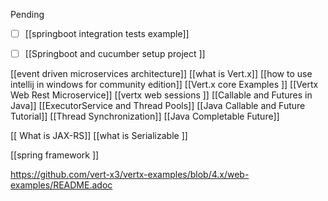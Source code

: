 
Pending 
- [ ] [[springboot integration tests example]]
- [ ] [[Springboot and cucumber setup project ]]





[[event driven microservices architecture]]
[[what is Vert.x]]
[[how to use intellij in windows for community edition]]
[[Vert.x core Examples ]]
[[Vertx Web Rest Microservice]]
[[vertx web sessions ]]
[[Callable and Futures in Java]]
[[ExecutorService and Thread Pools]]
[[Java Callable and Future Tutorial]]
[[Thread Synchronization]]
[[Java Completable Future]]

[[ What is JAX-RS]]
[[what is Serializable ]]

[[spring framework ]]








https://github.com/vert-x3/vertx-examples/blob/4.x/web-examples/README.adoc